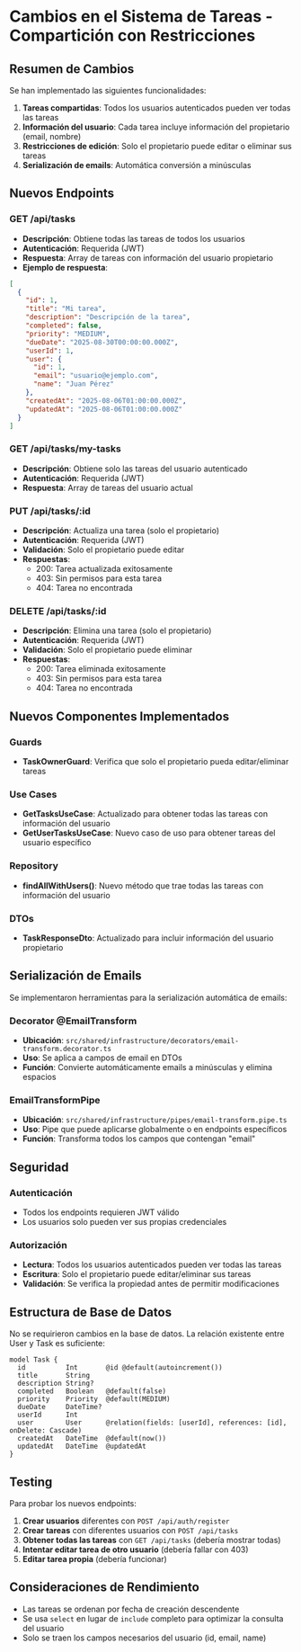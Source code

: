 # Cambios en el Sistema de Tareas - Compartición con Restricciones

## Resumen de Cambios

Se han implementado las siguientes funcionalidades:

1. **Tareas compartidas**: Todos los usuarios autenticados pueden ver todas las tareas
2. **Información del usuario**: Cada tarea incluye información del propietario (email, nombre)
3. **Restricciones de edición**: Solo el propietario puede editar o eliminar sus tareas
4. **Serialización de emails**: Automática conversión a minúsculas

## Nuevos Endpoints

### GET /api/tasks
- **Descripción**: Obtiene todas las tareas de todos los usuarios
- **Autenticación**: Requerida (JWT)
- **Respuesta**: Array de tareas con información del usuario propietario
- **Ejemplo de respuesta**:
```json
[
  {
    "id": 1,
    "title": "Mi tarea",
    "description": "Descripción de la tarea",
    "completed": false,
    "priority": "MEDIUM",
    "dueDate": "2025-08-30T00:00:00.000Z",
    "userId": 1,
    "user": {
      "id": 1,
      "email": "usuario@ejemplo.com",
      "name": "Juan Pérez"
    },
    "createdAt": "2025-08-06T01:00:00.000Z",
    "updatedAt": "2025-08-06T01:00:00.000Z"
  }
]
```

### GET /api/tasks/my-tasks
- **Descripción**: Obtiene solo las tareas del usuario autenticado
- **Autenticación**: Requerida (JWT)
- **Respuesta**: Array de tareas del usuario actual

### PUT /api/tasks/:id
- **Descripción**: Actualiza una tarea (solo el propietario)
- **Autenticación**: Requerida (JWT)
- **Validación**: Solo el propietario puede editar
- **Respuestas**:
  - 200: Tarea actualizada exitosamente
  - 403: Sin permisos para esta tarea
  - 404: Tarea no encontrada

### DELETE /api/tasks/:id
- **Descripción**: Elimina una tarea (solo el propietario)
- **Autenticación**: Requerida (JWT)
- **Validación**: Solo el propietario puede eliminar
- **Respuestas**:
  - 200: Tarea eliminada exitosamente
  - 403: Sin permisos para esta tarea
  - 404: Tarea no encontrada

## Nuevos Componentes Implementados

### Guards
- **TaskOwnerGuard**: Verifica que solo el propietario pueda editar/eliminar tareas

### Use Cases
- **GetTasksUseCase**: Actualizado para obtener todas las tareas con información del usuario
- **GetUserTasksUseCase**: Nuevo caso de uso para obtener tareas del usuario específico

### Repository
- **findAllWithUsers()**: Nuevo método que trae todas las tareas con información del usuario

### DTOs
- **TaskResponseDto**: Actualizado para incluir información del usuario propietario

## Serialización de Emails

Se implementaron herramientas para la serialización automática de emails:

### Decorator @EmailTransform
- **Ubicación**: `src/shared/infrastructure/decorators/email-transform.decorator.ts`
- **Uso**: Se aplica a campos de email en DTOs
- **Función**: Convierte automáticamente emails a minúsculas y elimina espacios

### EmailTransformPipe
- **Ubicación**: `src/shared/infrastructure/pipes/email-transform.pipe.ts`
- **Uso**: Pipe que puede aplicarse globalmente o en endpoints específicos
- **Función**: Transforma todos los campos que contengan "email"

## Seguridad

### Autenticación
- Todos los endpoints requieren JWT válido
- Los usuarios solo pueden ver sus propias credenciales

### Autorización
- **Lectura**: Todos los usuarios autenticados pueden ver todas las tareas
- **Escritura**: Solo el propietario puede editar/eliminar sus tareas
- **Validación**: Se verifica la propiedad antes de permitir modificaciones

## Estructura de Base de Datos

No se requirieron cambios en la base de datos. La relación existente entre User y Task es suficiente:

```prisma
model Task {
  id          Int       @id @default(autoincrement())
  title       String
  description String?
  completed   Boolean   @default(false)
  priority    Priority  @default(MEDIUM)
  dueDate     DateTime?
  userId      Int
  user        User      @relation(fields: [userId], references: [id], onDelete: Cascade)
  createdAt   DateTime  @default(now())
  updatedAt   DateTime  @updatedAt
}
```

## Testing

Para probar los nuevos endpoints:

1. **Crear usuarios** diferentes con `POST /api/auth/register`
2. **Crear tareas** con diferentes usuarios con `POST /api/tasks`
3. **Obtener todas las tareas** con `GET /api/tasks` (debería mostrar todas)
4. **Intentar editar tarea de otro usuario** (debería fallar con 403)
5. **Editar tarea propia** (debería funcionar)

## Consideraciones de Rendimiento

- Las tareas se ordenan por fecha de creación descendente
- Se usa `select` en lugar de `include` completo para optimizar la consulta del usuario
- Solo se traen los campos necesarios del usuario (id, email, name)
